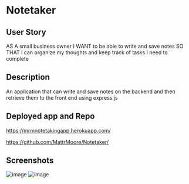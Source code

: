 # Notetaker
 
 ## User Story 
 AS A small business owner
I WANT to be able to write and save notes
SO THAT I can organize my thoughts and keep track of tasks I need to complete

## Description 
An application that can write and save notes on the backend and then retrieve them to the front end using express.js

## Deployed app and Repo
https://mrmnotetakingapp.herokuapp.com/

https://github.com/MattrMoore/Notetaker/

## Screenshots 
![image](https://github.com/MattrMoore/Notetaker/assets/114311012/661a167f-7d6b-441d-b5f2-72864fd6d70d)
![image](https://github.com/MattrMoore/Notetaker/assets/114311012/e7bdcd3b-25e4-4fbd-9162-b13a06571db7)


